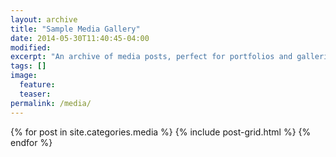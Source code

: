 ```yaml
---
layout: archive
title: "Sample Media Gallery"
date: 2014-05-30T11:40:45-04:00
modified:
excerpt: "An archive of media posts, perfect for portfolios and galleries."
tags: []
image:
  feature:
  teaser:
permalink: /media/
---
```


<div class="tiles">
{% for post in site.categories.media %}
  {% include post-grid.html %}
{% endfor %}
</div><!-- /.tiles -->